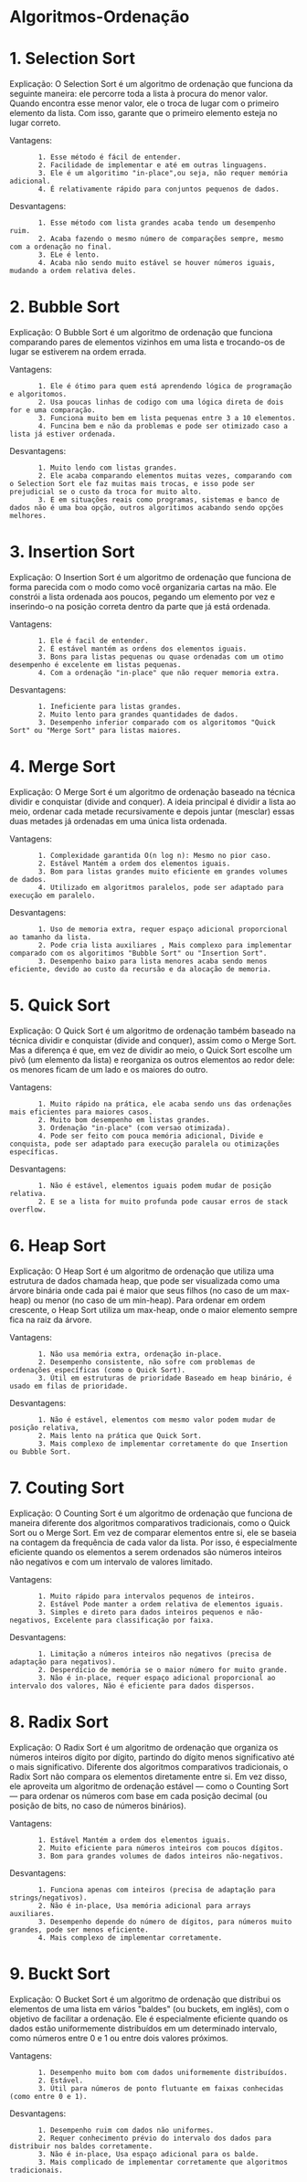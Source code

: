 # Algoritmos-Ordenação

# 1. Selection Sort
Explicação: O Selection Sort é um algoritmo de ordenação que funciona da seguinte maneira: ele percorre toda a lista à procura do menor valor. Quando encontra esse menor valor, ele o troca de lugar com o primeiro elemento da lista. Com isso, garante que o primeiro elemento esteja no lugar correto.


Vantagens: 
           
           1. Esse método é fácil de entender.
           2. Facilidade de implementar e até em outras linguagens.
           3. Ele é um algoritimo "in-place",ou seja, não requer memória adicional.
           4. É relativamente rápido para conjuntos pequenos de dados.

Desvantagens: 
           
           1. Esse método com lista grandes acaba tendo um desempenho ruim.
           2. Acaba fazendo o mesmo número de comparações sempre, mesmo com a ordenação no final.
           3. ELe é lento.
           4. Acaba não sendo muito estável se houver números iguais, mudando a ordem relativa deles.

# 2. Bubble Sort
Explicação: O Bubble Sort é um algoritmo de ordenação que funciona comparando pares de elementos vizinhos em uma lista e trocando-os de lugar se estiverem na ordem errada.


Vantagens:

           1. Ele é ótimo para quem está aprendendo lógica de programação e algoritomos.
           2. Usa poucas linhas de codigo com uma lógica direta de dois for e uma comparação.
           3. Funciona muito bem em lista pequenas entre 3 a 10 elementos.
           4. Funcina bem e não da problemas e pode ser otimizado caso a lista já estiver ordenada.

Desvantagens: 

           1. Muito lendo com listas grandes. 
           2. Ele acaba comparando elementos muitas vezes, comparando com o Selection Sort ele faz muitas mais trocas, e isso pode ser prejudicial se o custo da troca for muito alto.
           3. E em situações reais como programas, sistemas e banco de dados não é uma boa opção, outros algoritimos acabando sendo opções melhores.

# 3. Insertion Sort
Explicação: O Insertion Sort é um algoritmo de ordenação que funciona de forma parecida com o modo como você organizaria cartas na mão. Ele constrói a lista ordenada aos poucos, pegando um elemento por vez e inserindo-o na posição correta dentro da parte que já está ordenada.


Vantagens:

           1. Ele é facil de entender.
           2. É estável mantém as ordens dos elementos iguais.
           3. Bons para listas pequenas ou quase ordenadas com um otimo desempenho é excelente em listas pequenas.
           4. Com a ordenação "in-place" que não requer memoria extra.

Desvantagens:

           1. Ineficiente para listas grandes. 
           2. Muito lento para grandes quantidades de dados.
           3. Desempenho inferior comparado com os algoritomos "Quick Sort" ou "Merge Sort" para listas maiores.

# 4. Merge Sort
Explicação: O Merge Sort é um algoritmo de ordenação baseado na técnica dividir e conquistar (divide and conquer). A ideia principal é dividir a lista ao meio, ordenar cada metade recursivamente e depois juntar (mesclar) essas duas metades já ordenadas em uma única lista ordenada.


Vantagens: 

           1. Complexidade garantida O(n log n): Mesmo no pior caso. 
           2. Estável Mantém a ordem dos elementos iguais.
           3. Bom para listas grandes muito eficiente em grandes volumes de dados.
           4. Utilizado em algoritmos paralelos, pode ser adaptado para execução em paralelo.

Desvantagens:

           1. Uso de memoria extra, requer espaço adicional proporcional ao tamanho da lista.
           2. Pode cria lista auxiliares , Mais complexo para implementar comparado com os algoritimos "Bubble Sort" ou "Insertion Sort". 
           3. Desempenho baixo para lista menores acaba sendo menos eficiente, devido ao custo da recursão e da alocação de memoria.

# 5. Quick Sort
Explicação: O Quick Sort é um algoritmo de ordenação também baseado na técnica dividir e conquistar (divide and conquer), assim como o Merge Sort. Mas a diferença é que, em vez de dividir ao meio, o Quick Sort escolhe um pivô (um elemento da lista) e reorganiza os outros elementos ao redor dele: os menores ficam de um lado e os maiores do outro.


Vantagens: 

           1. Muito rápido na prática, ele acaba sendo uns das ordenações mais eficientes para maiores casos.
           2. Muito bom desempenho em listas grandes.
           3. Ordenação "in-place" (com versao otimizada). 
           4. Pode ser feito com pouca memória adicional, Divide e conquista, pode ser adaptado para execução paralela ou otimizações específicas.
          
Desvantagens: 

           1. Não é estável, elementos iguais podem mudar de posição relativa.
           2. E se a lista for muito profunda pode causar erros de stack overflow.

# 6. Heap Sort
Explicação: O Heap Sort é um algoritmo de ordenação que utiliza uma estrutura de dados chamada heap, que pode ser visualizada como uma árvore binária onde cada pai é maior que seus filhos (no caso de um max-heap) ou menor (no caso de um min-heap). Para ordenar em ordem crescente, o Heap Sort utiliza um max-heap, onde o maior elemento sempre fica na raiz da árvore.


Vantagens: 

           1. Não usa memória extra, ordenação in-place. 
           2. Desempenho consistente, não sofre com problemas de ordenações específicas (como o Quick Sort).
           3. Útil em estruturas de prioridade Baseado em heap binário, é usado em filas de prioridade.
           
Desvantagens: 

           1. Não é estável, elementos com mesmo valor podem mudar de posição relativa,
           2. Mais lento na prática que Quick Sort. 
           3. Mais complexo de implementar corretamente do que Insertion ou Bubble Sort.

# 7. Couting Sort
Explicação: O Counting Sort é um algoritmo de ordenação que funciona de maneira diferente dos algoritmos comparativos tradicionais, como o Quick Sort ou o Merge Sort. Em vez de comparar elementos entre si, ele se baseia na contagem da frequência de cada valor da lista. Por isso, é especialmente eficiente quando os elementos a serem ordenados são números inteiros não negativos e com um intervalo de valores limitado.


Vantagens: 

           1. Muito rápido para intervalos pequenos de inteiros.
           2. Estável Pode manter a ordem relativa de elementos iguais.
           3. Simples e direto para dados inteiros pequenos e não-negativos, Excelente para classificação por faixa.

Desvantagens: 

           1. Limitação a números inteiros não negativos (precisa de adaptação para negativos).
           2. Desperdício de memória se o maior número for muito grande.
           3. Não é in-place, requer espaço adicional proporcional ao intervalo dos valores, Não é eficiente para dados dispersos.

# 8. Radix Sort
Explicação: O Radix Sort é um algoritmo de ordenação que organiza os números inteiros dígito por dígito, partindo do dígito menos significativo até o mais significativo. Diferente dos algoritmos comparativos tradicionais, o Radix Sort não compara os elementos diretamente entre si. Em vez disso, ele aproveita um algoritmo de ordenação estável — como o Counting Sort — para ordenar os números com base em cada posição decimal (ou posição de bits, no caso de números binários).


Vantagens: 

           1. Estável Mantém a ordem dos elementos iguais. 
           2. Muito eficiente para números inteiros com poucos dígitos.
           3. Bom para grandes volumes de dados inteiros não-negativos.
           
Desvantagens: 

           1. Funciona apenas com inteiros (precisa de adaptação para strings/negativos).
           2. Não é in-place, Usa memória adicional para arrays auxiliares.
           3. Desempenho depende do número de dígitos, para números muito grandes, pode ser menos eficiente. 
           4. Mais complexo de implementar corretamente.

# 9. Buckt Sort
Explicação: O Bucket Sort é um algoritmo de ordenação que distribui os elementos de uma lista em vários "baldes" (ou buckets, em inglês), com o objetivo de facilitar a ordenação. Ele é especialmente eficiente quando os dados estão uniformemente distribuídos em um determinado intervalo, como números entre 0 e 1 ou entre dois valores próximos.

Vantagens: 
           
           1. Desempenho muito bom com dados uniformemente distribuídos.
           2. Estável. 
           3. Útil para números de ponto flutuante em faixas conhecidas (como entre 0 e 1).

Desvantagens: 

           1. Desempenho ruim com dados não uniformes.
           2. Requer conhecimento prévio do intervalo dos dados para distribuir nos baldes corretamente.
           3. Não é in-place, Usa espaço adicional para os balde.
           3. Mais complicado de implementar corretamente que algoritmos tradicionais.



